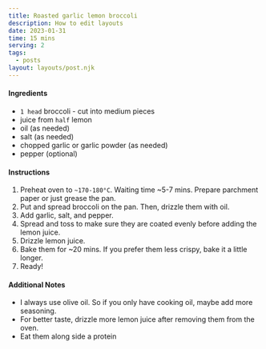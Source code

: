 ```yaml
---
title: Roasted garlic lemon broccoli
description: How to edit layouts
date: 2023-01-31
time: 15 mins
serving: 2
tags:
  - posts
layout: layouts/post.njk
---
```


#### Ingredients
* `1 head` broccoli - cut into medium pieces
* juice from `half` lemon
*  oil (as needed)
*  salt (as needed)
*  chopped garlic or garlic powder (as needed)
*  pepper (optional)


#### Instructions
1. Preheat oven to `~170-180°C`. Waiting time ~5-7 mins. Prepare parchment paper or just grease the pan.
2. Put and spread broccoli on the pan. Then, drizzle them with oil. 
3. Add garlic, salt, and pepper.
4. Spread and toss to make sure they are coated evenly before adding the lemon juice.
5. Drizzle lemon juice.
6. Bake them for ~20 mins. If you prefer them less crispy, bake it a little longer.
7. Ready!


#### Additional Notes
* I always use olive oil. So if you only have cooking oil, maybe add more seasoning.
* For better taste, drizzle more lemon juice after removing them from the oven.
* Eat them along side a protein